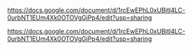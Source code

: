 https://docs.google.com/document/d/1rcEwEPhL0xUBjtI4LC-0urbNT1EUm4Xk0OTOVgGjPp4/edit?usp=sharing

https://docs.google.com/document/d/1rcEwEPhL0xUBjtI4LC-0urbNT1EUm4Xk0OTOVgGjPp4/edit?usp=sharing

